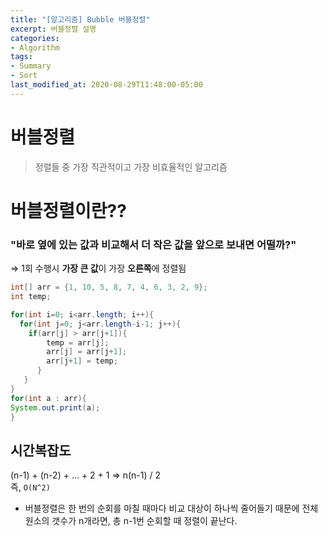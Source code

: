 ```yaml
---
title: "[알고리즘] Bubble 버블정렬"
excerpt: 버블정렬 설명
categories:
- Algorithm
tags:
- Summary
- Sort
last_modified_at: 2020-08-29T11:48:00-05:00
---
```


# 버블정렬
> 정렬들 중 가장 직관적이고 가장 비효율적인 알고리즘   
   

   
   
# 버블정렬이란??

### "바로 옆에 있는 값과 비교해서 더 작은 값을 앞으로 보내면 어떨까?"

⇒ 1회 수행시 **가장 큰 값**이 가장 **오른쪽**에 정렬됨

```java
int[] arr = {1, 10, 5, 8, 7, 4, 6, 3, 2, 9};
int temp;

for(int i=0; i<arr.length; i++){
  for(int j=0; j<arr.length-i-1; j++){
    if(arr[j] > arr[j+1]){
        temp = arr[j];
        arr[j] = arr[j+1];
        arr[j+1] = temp;
      }
   }
}
for(int a : arr){
System.out.print(a);
}
```

## 시간복잡도
(n-1) + (n-2) + ... + 2 + 1 => n(n-1) / 2   
즉, `O(N^2)`   
* 버블정렬은 한 번의 순회를 마칠 때마다 비교 대상이 하나씩 줄어들기 때문에 전체 원소의 갯수가 n개라면, 총 n-1번 순회할 때 정렬이 끝난다.

